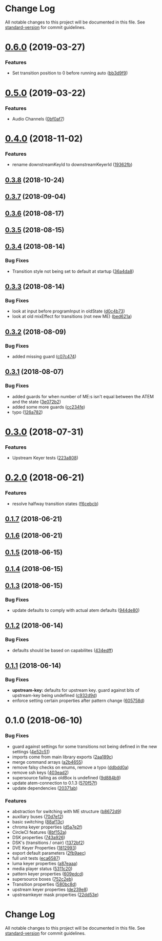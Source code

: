 # Change Log

All notable changes to this project will be documented in this file. See [standard-version](https://github.com/conventional-changelog/standard-version) for commit guidelines.

# [0.6.0](https://github.com/nrkno/tv-automation-atem-state/compare/0.5.0...0.6.0) (2019-03-27)


### Features

* Set transition position to 0 before running auto ([bb3d9f9](https://github.com/nrkno/tv-automation-atem-state/commit/bb3d9f9))



# [0.5.0](https://github.com/nrkno/tv-automation-atem-state/compare/0.4.1...0.5.0) (2019-03-22)


### Features

* Audio Channels ([0bf0af7](https://github.com/nrkno/tv-automation-atem-state/commit/0bf0af7))



<a name="0.4.0"></a>
# [0.4.0](https://github.com/nrkno/tv-automation-atem-state/compare/0.3.8...0.4.0) (2018-11-02)


### Features

* rename downstreamKeyId to downstreamKeyerId ([19362fb](https://github.com/nrkno/tv-automation-atem-state/commit/19362fb))



<a name="0.3.8"></a>
## [0.3.8](https://github.com/nrkno/tv-automation-atem-state/compare/0.3.7...0.3.8) (2018-10-24)



<a name="0.3.7"></a>
## [0.3.7](https://github.com/nrkno/tv-automation-atem-state/compare/0.3.6...0.3.7) (2018-09-04)



<a name="0.3.6"></a>
## [0.3.6](https://github.com/nrkno/tv-automation-atem-state/compare/0.3.5...0.3.6) (2018-08-17)



<a name="0.3.5"></a>
## [0.3.5](https://github.com/nrkno/tv-automation-atem-state/compare/0.3.4...0.3.5) (2018-08-15)



<a name="0.3.4"></a>
## [0.3.4](https://github.com/nrkno/tv-automation-atem-state/compare/0.3.3...0.3.4) (2018-08-14)


### Bug Fixes

* Transition style not being set to default at startup ([36a4da8](https://github.com/nrkno/tv-automation-atem-state/commit/36a4da8))



<a name="0.3.3"></a>
## [0.3.3](https://github.com/nrkno/tv-automation-atem-state/compare/0.3.2...0.3.3) (2018-08-14)


### Bug Fixes

* look at input before programInput in oldState ([d0c4b73](https://github.com/nrkno/tv-automation-atem-state/commit/d0c4b73))
* look at old mixEffect for transitions (not new ME) ([bed621a](https://github.com/nrkno/tv-automation-atem-state/commit/bed621a))



<a name="0.3.2"></a>
## [0.3.2](https://github.com/nrkno/tv-automation-atem-state/compare/0.3.1...0.3.2) (2018-08-09)


### Bug Fixes

* added missing guard ([c07c474](https://github.com/nrkno/tv-automation-atem-state/commit/c07c474))



<a name="0.3.1"></a>
## [0.3.1](https://github.com/nrkno/tv-automation-atem-state/compare/0.3.0...0.3.1) (2018-08-07)


### Bug Fixes

* added guards for when number of ME:s isn't equal between the ATEM and the state ([3e072b2](https://github.com/nrkno/tv-automation-atem-state/commit/3e072b2))
* added some more guards ([cc234fe](https://github.com/nrkno/tv-automation-atem-state/commit/cc234fe))
* typo ([126a782](https://github.com/nrkno/tv-automation-atem-state/commit/126a782))



<a name="0.3.0"></a>
# [0.3.0](https://github.com/nrkno/tv-automation-atem-state/compare/0.2.0...0.3.0) (2018-07-31)


### Features

* Upstream Keyer tests ([223a808](https://github.com/nrkno/tv-automation-atem-state/commit/223a808))



<a name="0.2.0"></a>
# [0.2.0](https://github.com/nrkno/tv-automation-atem-state/compare/0.1.7...0.2.0) (2018-06-21)


### Features

* resolve halfway transition states ([f6cebcb](https://github.com/nrkno/tv-automation-atem-state/commit/f6cebcb))



<a name="0.1.7"></a>
## [0.1.7](https://github.com/nrkno/tv-automation-atem-state/compare/0.1.6...0.1.7) (2018-06-21)



<a name="0.1.6"></a>
## [0.1.6](https://github.com/nrkno/tv-automation-atem-state/compare/0.1.5...0.1.6) (2018-06-21)



<a name="0.1.5"></a>
## [0.1.5](https://github.com/nrkno/tv-automation-atem-state/compare/0.1.4...0.1.5) (2018-06-15)



<a name="0.1.4"></a>
## [0.1.4](https://github.com/nrk/tv-automation-atem-state/compare/0.1.3...0.1.4) (2018-06-15)



<a name="0.1.3"></a>
## [0.1.3](https://github.com/nrk/tv-automation-atem-state/compare/0.1.2...0.1.3) (2018-06-15)


### Bug Fixes

* update defaults to comply with actual atem defaults ([944de80](https://github.com/nrk/tv-automation-atem-state/commit/944de80))



<a name="0.1.2"></a>
## [0.1.2](https://github.com/nrk/tv-automation-atem-state/compare/0.1.1...0.1.2) (2018-06-14)


### Bug Fixes

* defaults should be based on capabilites ([434edff](https://github.com/nrk/tv-automation-atem-state/commit/434edff))



<a name="0.1.1"></a>
## [0.1.1](https://github.com/nrk/tv-automation-atem-state/compare/0.1.0...0.1.1) (2018-06-14)


### Bug Fixes

* **upstream-key:** defaults for upstream key. guard against bits of upstream-key being undefined ([c932d9d](https://github.com/nrk/tv-automation-atem-state/commit/c932d9d))
* enforce setting certain properties after pattern change ([605758d](https://github.com/nrk/tv-automation-atem-state/commit/605758d))



<a name="0.1.0"></a>
# 0.1.0 (2018-06-10)


### Bug Fixes

* guard against settings for some transitions not being defined in the new settings ([4e52c51](https://github.com/nrk/tv-automation-atem-state/commit/4e52c51))
* imports come from main library exports ([2aa189c](https://github.com/nrk/tv-automation-atem-state/commit/2aa189c))
* merge command arrays ([a2b4655](https://github.com/nrk/tv-automation-atem-state/commit/a2b4655))
* remove falsy checks on enums, remove a typo ([ddbdd0a](https://github.com/nrk/tv-automation-atem-state/commit/ddbdd0a))
* remove ssh keys ([403ead2](https://github.com/nrk/tv-automation-atem-state/commit/403ead2))
* supersource failing as oldBox is undefined ([9d884b9](https://github.com/nrk/tv-automation-atem-state/commit/9d884b9))
* update atem-connection to 0.1.3 ([570f57f](https://github.com/nrk/tv-automation-atem-state/commit/570f57f))
* update dependencies ([20371ab](https://github.com/nrk/tv-automation-atem-state/commit/20371ab))


### Features

* abstraction for switching with ME structure ([b8672d9](https://github.com/nrk/tv-automation-atem-state/commit/b8672d9))
* auxiliary buses ([70d7e12](https://github.com/nrk/tv-automation-atem-state/commit/70d7e12))
* basic switching ([88af13c](https://github.com/nrk/tv-automation-atem-state/commit/88af13c))
* chroma keyer properties ([d5a7e2f](https://github.com/nrk/tv-automation-atem-state/commit/d5a7e2f))
* CircleCI features ([8bf152a](https://github.com/nrk/tv-automation-atem-state/commit/8bf152a))
* DSK properties ([743a926](https://github.com/nrk/tv-automation-atem-state/commit/743a926))
* DSK's (transitions / onair) ([1372bf2](https://github.com/nrk/tv-automation-atem-state/commit/1372bf2))
* DVE Keyer Properties ([1812993](https://github.com/nrk/tv-automation-atem-state/commit/1812993))
* export default parameters ([2fb9aec](https://github.com/nrk/tv-automation-atem-state/commit/2fb9aec))
* full unit tests ([eca6587](https://github.com/nrk/tv-automation-atem-state/commit/eca6587))
* luma keyer properties ([a87eaaa](https://github.com/nrk/tv-automation-atem-state/commit/a87eaaa))
* media player status ([5311c20](https://github.com/nrk/tv-automation-atem-state/commit/5311c20))
* pattern keyer properties ([609edcd](https://github.com/nrk/tv-automation-atem-state/commit/609edcd))
* supersource boxes ([752c2eb](https://github.com/nrk/tv-automation-atem-state/commit/752c2eb))
* Transition properties ([580bc8d](https://github.com/nrk/tv-automation-atem-state/commit/580bc8d))
* upstream keyer properties ([de239e8](https://github.com/nrk/tv-automation-atem-state/commit/de239e8))
* upstreamkeyer mask properties ([22dd53e](https://github.com/nrk/tv-automation-atem-state/commit/22dd53e))



# Change Log

All notable changes to this project will be documented in this file. See [standard-version](https://github.com/conventional-changelog/standard-version) for commit guidelines.
